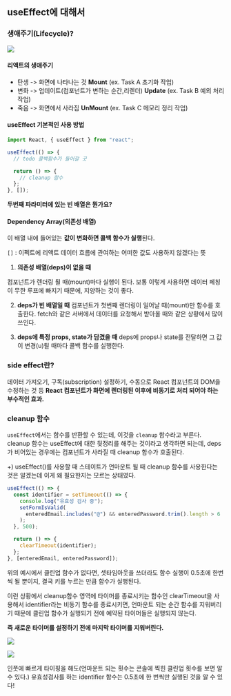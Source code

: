 ## useEffect에 대해서

### 생애주기(Lifecycle)?

![](https://velog.velcdn.com/images/chaehe_3210/post/4431b4bb-3989-4341-995f-5f4f0a311cfb/image.png)

#### 리액트의 생애주기

- 탄생 -> 화면에 나타나는 것 **Mount** (ex. Task A 초기화 작업)
- 변화 -> 업데이트(컴포넌트가 변하는 순간,리렌더) **Update** (ex. Task B 예외 처리 작업)
- 죽음 -> 화면에서 사라짐 **UnMount** (ex. Task C 메모리 정리 작업)

#### useEffect 기본적인 사용 방법

```js
import React, { useEffect } from "react";

useEffect(() => {
  // todo 콜백함수가 들어갈 곳

  return () => {
    // cleanup 함수
  };
}, []);
```

**두번째 파라미터에 있는 빈 배열은 뭔가요?**

#### Dependency Array(의존성 배열)

이 배열 내에 들어있는 **값이 변화하면 콜백 함수가 실행**된다.

`[]` : 이펙트에 리액트 데이터 흐름에 관여하는 어떠한 값도 사용하지 않겠다는 뜻

1. **의존성 배열(deps)이 없을 때**

컴포넌트가 렌더링 될 때(mount)마다 실행이 된다. 보통 이렇게 사용하면 데이터 페칭이 무한 루프에 빠지기 때문에, 지양하는 것이 좋다.

2. **deps가 빈 배열일 때**
   컴포넌트가 첫번째 렌더링이 일어날 때(mount)만 함수를 호출한다. fetch와 같은 서버에서 데이터를 요청해서 받아올 때와 같은 상황에서 많이 쓰인다.

3. **deps에 특정 props, state가 담겼을 때**
   deps에 props나 state를 전달하면 그 값이 변경(u)될 때마다 콜백 함수를 실행한다.

### side effect란?

데이터 가져오기, 구독(subscription) 설정하기, 수동으로 React 컴포넌트의 DOM을 수정하는 것 등 **React 컴포넌트가 화면에 렌더링된 이후에 비동기로 처리 되어야 하는 부수적인 효과.**

### cleanup 함수

`useEffect`에서는 함수를 반환할 수 있는데, 이것을 `cleanup` 함수라고 부른다. cleanup 함수는 useEffect에 대한 뒷정리를 해주는 것이라고 생각하면 되는데, deps가 비어있는 경우에는 컴포넌트가 사라질 때 cleanup 함수가 호출된다.

+) useEffect()를 사용할 때 스테이트가 언마운트 될 때 cleanup 함수를 사용한다는 것은 알겠는데 이게 왜 필요한지는 모르는 상태였다.

```js
useEffect(() => {
  const identifier = setTimeout(() => {
    console.log("유효성 검사 중");
    setFormIsValid(
      enteredEmail.includes("@") && enteredPassword.trim().length > 6
    );
  }, 500);

  return () => {
    clearTimeout(identifier);
  };
}, [enteredEmail, enteredPassword]);
```

위의 예시에서 클린업 함수가 없다면, 셋타임아웃을 쓰더라도 함수 실행이 0.5초에 한번 씩 될 뿐이지, 결국 키를 누르는 만큼 함수가 실행된다.

이런 상황에서 cleanup함수 영역에 타이머를 종료시키는 함수인 clearTimeout을 사용해서 identifier라는 비동기 함수를 종료시키면, 언마운트 되는 순간 함수를 지워버리기 때문에 클린업 함수가 실행되기 전에 예약된 타이머들은 실행되지 않는다.

**즉 새로운 타이머를 설정하기 전에 마지막 타이머를 지워버린다.**

![](https://velog.velcdn.com/images/chaehe_3210/post/1ed92398-de7d-43d3-bf24-1e7777868b7d/image.png)

![](https://velog.velcdn.com/images/chaehe_3210/post/e89a2021-8039-4996-8161-49b7c743dc6b/image.png)

인풋에 빠르게 타이핑을 해도(언마운트 되는 횟수는 콘솔에 찍힌 클린업 횟수를 보면 알 수 있다.) 유효성검사를 하는 identifier 함수는 0.5초에 한 번씩만 실행된 것을 알 수 있다!
